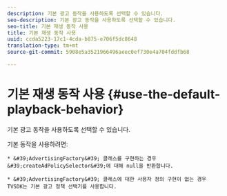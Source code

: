 ```yaml
---
description: 기본 광고 동작을 사용하도록 선택할 수 있습니다.
seo-description: 기본 광고 동작을 사용하도록 선택할 수 있습니다.
seo-title: 기본 재생 동작 사용
title: 기본 재생 동작 사용
uuid: ccda5223-17c1-4cda-b875-e706f5dc8648
translation-type: tm+mt
source-git-commit: 5908e5a3521966496aeec0ef730e4a704fddfb68

---
```



# 기본 재생 동작 사용 {#use-the-default-playback-behavior}

기본 광고 동작을 사용하도록 선택할 수 있습니다.

기본 동작을 사용하려면:

    * &#39;AdvertisingFactory&#39; 클래스를 구현하는 경우 &#39;createAdPolicySelector&#39;에 대해 null을 반환합니다.
    
    * &#39;AdvertisingFactory&#39; 클래스에 대한 사용자 정의 구현이 없는 경우 TVSDK는 기본 광고 정책 선택기를 사용합니다.